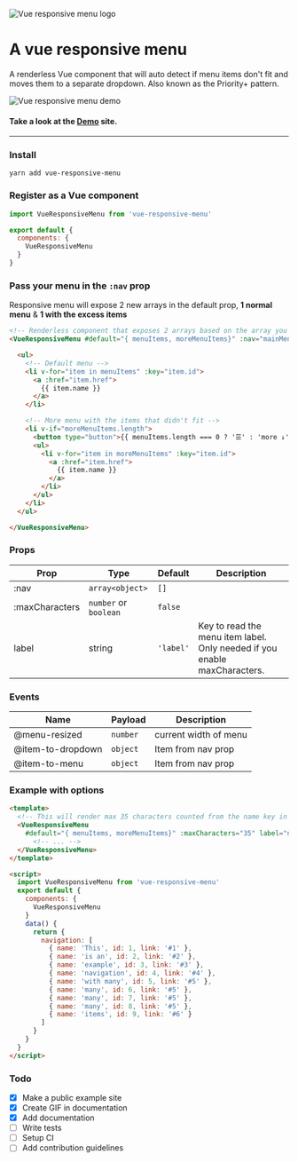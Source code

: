![Vue responsive menu logo](https://vue-responsive-menu.netlify.com/favicons/apple-touch-icon-152x152.png)

# A vue responsive menu

A renderless Vue component that will auto detect if menu items don't fit and moves them to a separate dropdown. Also known as the Priority+ pattern.

![Vue responsive menu demo](https://vue-responsive-menu.netlify.com/demo.gif)


#### Take a look at the **[Demo](https://vue-responsive-menu.netlify.com/)** site.

----------

### Install
`yarn add vue-responsive-menu`

### Register as a Vue component
```javascript
import VueResponsiveMenu from 'vue-responsive-menu'

export default {
  components: {
    VueResponsiveMenu
  }
}
```

### Pass your menu in the `:nav` prop
Responsive menu will expose 2 new arrays in the default prop, **1 normal menu** & **1 with the excess items**

```html
<!-- Renderless component that exposes 2 arrays based on the array you pass in the nav prop. -->
<VueResponsiveMenu #default="{ menuItems, moreMenuItems}" :nav="mainMenu.items">

  <ul>
    <!-- Default menu -->
    <li v-for="item in menuItems" :key="item.id">
      <a :href="item.href">
        {{ item.name }}
      </a>
    </li>

    <!-- More menu with the items that didn't fit -->
    <li v-if="moreMenuItems.length">
      <button type="button">{{ menuItems.length === 0 ? '☰' : 'more ↓' }}</button>
      <ul>
        <li v-for="item in moreMenuItems" :key="item.id">
          <a :href="item.href">
            {{ item.name }}
          </a>
        </li>
      </ul>
    </li>
  </ul>

</VueResponsiveMenu>
```

### Props
| Prop | Type | Default | Description |
| --- | --- | --- | --- |
| :nav | `array<object>` | `[]`
| :maxCharacters | `number` or `boolean` | `false`
| label | string | `'label'` | Key to read the menu item label. Only needed if you enable maxCharacters.


### Events
| Name | Payload | Description |
| --- | --- | --- |
| @menu-resized | `number` | current width of menu
| @item-to-dropdown | `object` | Item from nav prop
| @item-to-menu | `object` | Item from nav prop
                                                 

### Example with options

```html
<template>
  <!-- This will render max 35 characters counted from the name key in the nav array. In this case the first 5 menu items -->
  <VueResponsiveMenu
    #default="{ menuItems, moreMenuItems}" :maxCharacters="35" label="name" :nav="mainMenu.items">
      <!-- ... -->
  </VueResponsiveMenu>
</template>

<script>
  import VueResponsiveMenu from 'vue-responsive-menu'
  export default {
    components: {
      VueResponsiveMenu
    }
    data() {
      return {
        navigation: [
          { name: 'This', id: 1, link: '#1' },
          { name: 'is an', id: 2, link: '#2' },
          { name: 'example', id: 3, link: '#3' },
          { name: 'navigation', id: 4, link: '#4' },
          { name: 'with many', id: 5, link: '#5' },
          { name: 'many', id: 6, link: '#5' },
          { name: 'many', id: 7, link: '#5' },
          { name: 'many', id: 8, link: '#5' },
          { name: 'items', id: 9, link: '#6' }
        ]
      }
    }
  }
</script>
```

### Todo

- [x] Make a public example site
- [x] Create GIF in documentation
- [x] Add documentation
- [ ] Write tests
- [ ] Setup CI
- [ ] Add contribution guidelines
